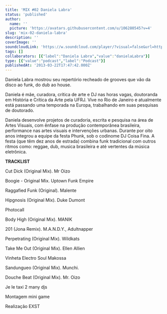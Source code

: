 ```yaml
---
title: 'MIX #02 Daniela Labra'
status: 'published'
author:
  name: ''
  picture: 'https://avatars.githubusercontent.com/u/106280545?v=4'
slug: 'mix-02-daniela-labra'
description: ''
coverImage: ''
soundcloudLink: 'https://w.soundcloud.com/player/?visual=false&url=http%3A%2F%2Fapi.soundcloud.com%2Ftracks%2F87026137&show_artwork=false&in=artesonora%2Fsets%2Fprogramas2013'
tags: []
collaborators: [{"label":"Daniela Labra","value":"danielaLabra"}]
type: [{"value":"podcast","label":"Podcast"}]
publishedAt: '2013-03-22T17:47:42.000Z'
---
```


Daniela Labra mostrou seu repertório recheado de grooves que vão da disco ao funk, do dub ao house.

Daniela é mãe, curadora, crítica de arte e DJ nas horas vagas, doutoranda em História e Crítica da Arte pela UFRJ. Vive no Rio de Janeiro e atualmente está passando uma temporada na Europa, trabalhando em suas pesquisas de doutorado.

Daniela desenvolve projetos de curadoria, escrita e pesquisa na área de Artes Visuais, com ênfase na produção contemporânea brasileira, performance nas artes visuais e intervenções urbanas. Durante por oito anos integrou a equipe da festa Phunk, sob o codinome DJ Coisa Fina. A festa (que têm dez anos de estrada) combina funk tradicional com outros ritmos como: reggae, dub, musica brasileira e até vertentes da música eletrônica.

**TRACKLIST**

Cut Dick (Original Mix). Mr Oizo

Boogie - Original Mix. Uptown Funk Empire

Raggafied Funk (Original). Malente

Hipgnosis (Original Mix). Duke Dumont

Photocall

Body High (Original Mix). MANIK

201 (Jona Remix). M.A.N.D.Y., Adultnapper

Perpetrating (Original Mix). Wildkats

Take Me Out (Original Mix). Ellen Allien

Vinheta Electro Soul Makossa

Sandungueo (Original Mix). Munchi.

Douche Beat (Original Mix). Mr. Oizo

Je le taxi 2 many djs

Montagem mini game

Realização EXST